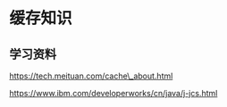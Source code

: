 # 缓存知识

## 学习资料

https://tech.meituan.com/cache\_about.html

https://www.ibm.com/developerworks/cn/java/j-jcs.html

